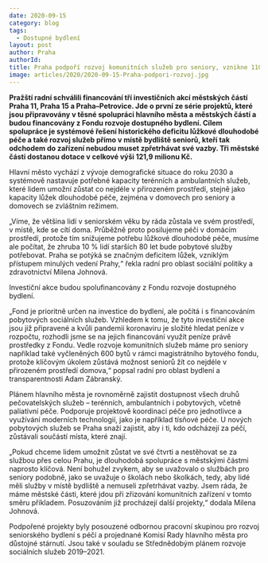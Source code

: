 ```yaml
---
date: 2020-09-15
category: blog
tags: 
  - Dostupné bydlení
layout: post
author: Praha
authorId: 
title: Praha podpoří rozvoj komunitních služeb pro seniory, vznikne 110 nových lůžek
image: articles/2020/2020-09-15-Praha-podpori-rozvoj.jpg
---
```


**Pražští radní schválili financování tří investičních akcí městských částí Praha 11, Praha 15 a Praha–Petrovice. Jde o první ze série projektů, které jsou připravovány v těsné spolupráci hlavního města a městských částí a budou financovány z Fondu rozvoje dostupného bydlení. Cílem spolupráce je systémové řešení historického deficitu lůžkové dlouhodobé péče a také rozvoj služeb přímo v místě bydliště seniorů, kteří tak odchodem do zařízení nebudou muset zpřetrhávat své vazby. Tři městské části dostanou dotace v celkové výši 121,9 milionu Kč.**

Hlavní město vychází z vývoje demografické situace do roku 2030 a systémově nastavuje potřebné kapacity terénních a ambulantních služeb, které lidem umožní zůstat co nejdéle v přirozeném prostředí, stejně jako kapacity lůžek dlouhodobé péče, zejména v domovech pro seniory a domovech se zvláštním režimem.

„Víme, že většina lidí v seniorském věku by ráda zůstala ve svém prostředí, v místě, kde se cítí doma. Průběžně proto posilujeme péči v domácím prostředí, protože tím snižujeme potřebu lůžkové dlouhodobé péče, musíme ale počítat, že zhruba 10 % lidí starších 80 let bude pobytové služby potřebovat. Praha se potýká se značným deficitem lůžek, vzniklým přístupem minulých vedení Prahy,“ řekla radní pro oblast sociální politiky a zdravotnictví Milena Johnová.

Investiční akce budou spolufinancovány z Fondu rozvoje dostupného bydlení.

„Fond je prioritně určen na investice do bydlení, ale počítá i s financováním pobytových sociálních služeb. Vzhledem k tomu, že tyto investiční akce jsou již připravené a kvůli pandemii koronaviru je složité hledat peníze v rozpočtu, rozhodli jsme se na jejich financování využít peníze právě prostředky z Fondu. Vedle rozvoje komunitních služeb máme pro seniory například také vyčleněných 600 bytů v rámci magistrátního bytového fondu, protože klíčovým úkolem zůstává možnost seniorů žít co nejdéle v přirozeném prostředí domova,“ popsal radní pro oblast bydlení a transparentnosti Adam Zábranský.

Plánem hlavního města je rovnoměrně zajistit dostupnost všech druhů pečovatelských služeb – terénních, ambulantních i pobytových, včetně paliativní péče. Podporuje projektově koordinaci péče pro jednotlivce a využívání moderních technologií, jako je například tísňové péče. U nových pobytových služeb se Praha snaží zajistit, aby i ti, kdo odcházejí za péčí, zůstávali součástí místa, které znají.

„Pokud chceme lidem umožnit zůstat ve své čtvrti a nestěhovat se za službou přes celou Prahu, je dlouhodobá spolupráce s městskými částmi naprosto klíčová. Není bohužel zvykem, aby se uvažovalo o službách pro seniory podobně, jako se uvažuje o školách nebo školkách, tedy, aby lidé měli služby v místě bydliště a nemuseli zpřetrhávat vazby. Jsem ráda, že máme městské části, které jdou při zřizování komunitních zařízení v tomto směru příkladem. Posuzováním již procházejí další projekty,“ dodala Milena Johnová.

Podpořené projekty byly posouzené odbornou pracovní skupinou pro rozvoj seniorského bydlení s péčí a projednané Komisí Rady hlavního města pro důstojné stárnutí. Jsou také v souladu se Střednědobým plánem rozvoje sociálních služeb 2019–2021.
